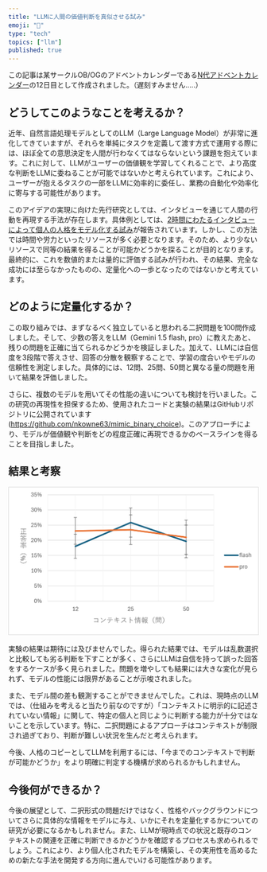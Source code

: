 ```yaml
---
title: "LLMに人間の価値判断を真似させる試み"
emoji: "🚶"
type: "tech"
topics: ["llm"]
published: true
---
```


この記事は某サークルOB/OGのアドベントカレンダーである[N代アドベントカレンダー](https://adventar.org/calendars/10235)の12日目として作成されました。（遅刻すみません.....）

## どうしてこのようなことを考えるか？

近年、自然言語処理モデルとしてのLLM（Large Language Model）が非常に進化してきていますが、それらを単純にタスクを定義して渡す方式で運用する際には、ほぼ全ての意思決定を人間が行わなくてはならないという課題を抱えています。これに対して、LLMがユーザーの価値観を学習してくれることで、より高度な判断をLLMに委ねることが可能ではないかと考えられています。これにより、ユーザーが抱えるタスクの一部をLLMに効率的に委任し、業務の自動化や効率化に寄与する可能性があります。

このアイデアの実現に向けた先行研究としては、インタビューを通じて人間の行動を再現する手法が存在します。具体例としては、[2時間にわたるインタビューによって個人の人格をモデル化する試み](https://ledge.ai/articles/replicating_personality_via_2hour_interview)が報告されています。しかし、この方法では時間や労力といったリソースが多く必要となります。そのため、より少ないリソースで同等の結果を得ることが可能かどうかを探ることが目的となります。最終的に、これを数値的または量的に評価する試みが行われ、その結果、完全な成功には至らなかったものの、定量化への一歩となったのではないかと考えています。

## どのように定量化するか？

この取り組みでは、まずなるべく独立していると思われる二択問題を100問作成しました。そして、少数の答えをLLM（Gemini 1.5 flash, pro）に教えたあと、残りの問題を正確に当てられるかどうかを検証しました。加えて、LLMには自信度を3段階で答えさせ、回答の分散を観察することで、学習の度合いやモデルの信頼性を測定しました。具体的には、12問、25問、50問と異なる量の問題を用いて結果を評価しました。

さらに、複数のモデルを用いてその性能の違いについても検討を行いました。この研究の再現性を担保するため、使用されたコードと実験の結果はGitHubリポジトリに公開されています (https://github.com/nkowne63/mimic_binary_choice)。このアプローチにより、モデルが価値観や判断をどの程度正確に再現できるかのベースラインを得ることを目指しました。

## 結果と考察

![](/images/llm-mimic.png)

実験の結果は期待には及びませんでした。得られた結果では、モデルは乱数選択と比較しても劣る判断を下すことが多く、さらにLLMは自信を持って誤った回答をするケースが多く見られました。問題を増やしても結果には大きな変化が見られず、モデルの性能には限界があることが示唆されました。

また、モデル間の差も観測することができませんでした。これは、現時点のLLMでは、（仕組みを考えると当たり前なのですが）「コンテキストに明示的に記述されていない情報」に関して、特定の個人と同じように判断する能力が十分ではないことを示しています。特に、二択問題によるアプローチはコンテキストが制限され過ぎており、判断が難しい状況を生んだと考えられます。

今後、人格のコピーとしてLLMを利用するには、「今までのコンテキストで判断が可能かどうか」をより明確に判定する機構が求められるかもしれません。

## 今後何ができるか？

今後の展望として、二択形式の問題だけではなく、性格やバックグラウンドについてさらに具体的な情報をモデルに与え、いかにそれを定量化するかについての研究が必要になるかもしれません。また、LLMが現時点での状況と既存のコンテキストの関連を正確に判断できるかどうかを確認するプロセスも求められるでしょう。これにより、より個人化されたモデルを構築し、その実用性を高めるための新たな手法を開発する方向に進んでいける可能性があります。
